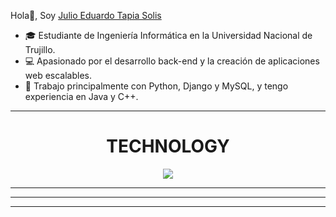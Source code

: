 Hola👋, Soy  [Julio Eduardo Tapia Solis](https://github.com/EduardoTS04)



- 🎓 Estudiante de Ingeniería Informática en la Universidad Nacional de Trujillo.
- 💻 Apasionado por el desarrollo back-end y la creación de aplicaciones web escalables.
- 🐍 Trabajo principalmente con Python, Django y MySQL, y tengo experiencia en Java y C++.

---

<h1 align="center">TECHNOLOGY</h1>

<p align="center">
    <img src="https://skillicons.dev/icons?i=cpp,java,MySQL,py,wordpress,vscode,djangovim" />
</p>

---
---
---

